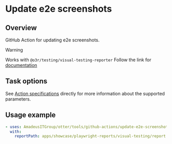 # Update e2e screenshots

## Overview

GitHub Action for updating e2e screenshots.

> [!WARNING]
> Works with `@o3r/testing/visual-testing-reporter`
> Follow the link for [documentation](TODO)

## Task options

See [Action specifications](./action.yml) directly for more information about the supported parameters.

## Usage example

```yaml
- uses: AmadeusITGroup/otter/tools/github-actions/update-e2e-screenshots
  with:
    reportPath: apps/showcase/playwright-reports/visual-testing/report.json
```
